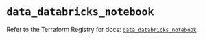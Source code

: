 # `data_databricks_notebook`

Refer to the Terraform Registry for docs: [`data_databricks_notebook`](https://registry.terraform.io/providers/databricks/databricks/1.71.0/docs/data-sources/notebook).
